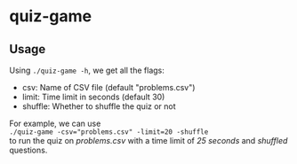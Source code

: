 # quiz-game

## Usage

Using `./quiz-game -h`, we get all the flags:

- csv: Name of CSV file (default "problems.csv")
- limit: Time limit in seconds (default 30)
- shuffle: Whether to shuffle the quiz or not

For example, we can use  
`./quiz-game -csv="problems.csv" -limit=20 -shuffle`  
to run the quiz on _problems.csv_ with a time limit of _25 seconds_ and _shuffled_ questions.

